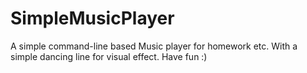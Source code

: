 # SimpleMusicPlayer
A simple command-line based Music player for homework etc.
With a simple dancing line for visual effect.
Have fun :)

